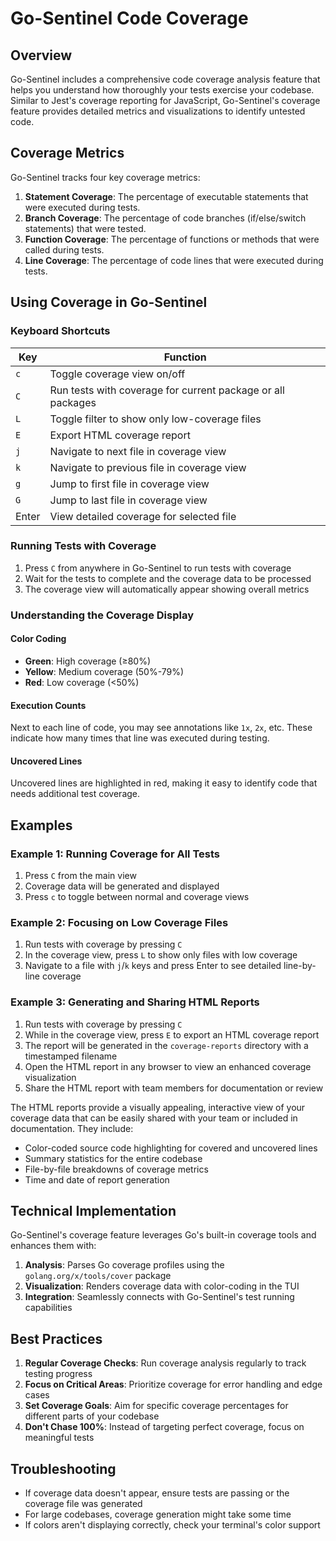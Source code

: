 # Go-Sentinel Code Coverage

## Overview

Go-Sentinel includes a comprehensive code coverage analysis feature that helps you understand how thoroughly your tests exercise your codebase. Similar to Jest's coverage reporting for JavaScript, Go-Sentinel's coverage feature provides detailed metrics and visualizations to identify untested code.

## Coverage Metrics

Go-Sentinel tracks four key coverage metrics:

1. **Statement Coverage**: The percentage of executable statements that were executed during tests.
2. **Branch Coverage**: The percentage of code branches (if/else/switch statements) that were tested.
3. **Function Coverage**: The percentage of functions or methods that were called during tests.
4. **Line Coverage**: The percentage of code lines that were executed during tests.

## Using Coverage in Go-Sentinel

### Keyboard Shortcuts

| Key | Function |
|-----|----------|
| `c` | Toggle coverage view on/off |
| `C` | Run tests with coverage for current package or all packages |
| `L` | Toggle filter to show only low-coverage files |
| `E` | Export HTML coverage report |
| `j` | Navigate to next file in coverage view |
| `k` | Navigate to previous file in coverage view |
| `g` | Jump to first file in coverage view |
| `G` | Jump to last file in coverage view |
| Enter | View detailed coverage for selected file |

### Running Tests with Coverage

1. Press `C` from anywhere in Go-Sentinel to run tests with coverage
2. Wait for the tests to complete and the coverage data to be processed
3. The coverage view will automatically appear showing overall metrics

### Understanding the Coverage Display

#### Color Coding

- **Green**: High coverage (≥80%)
- **Yellow**: Medium coverage (50%-79%)
- **Red**: Low coverage (<50%)

#### Execution Counts

Next to each line of code, you may see annotations like `1x`, `2x`, etc. These indicate how many times that line was executed during testing.

#### Uncovered Lines

Uncovered lines are highlighted in red, making it easy to identify code that needs additional test coverage.

## Examples

### Example 1: Running Coverage for All Tests

1. Press `C` from the main view
2. Coverage data will be generated and displayed
3. Press `c` to toggle between normal and coverage views

### Example 2: Focusing on Low Coverage Files

1. Run tests with coverage by pressing `C`
2. In the coverage view, press `L` to show only files with low coverage
3. Navigate to a file with `j`/`k` keys and press Enter to see detailed line-by-line coverage

### Example 3: Generating and Sharing HTML Reports

1. Run tests with coverage by pressing `C`
2. While in the coverage view, press `E` to export an HTML coverage report
3. The report will be generated in the `coverage-reports` directory with a timestamped filename
4. Open the HTML report in any browser to view an enhanced coverage visualization
5. Share the HTML report with team members for documentation or review

The HTML reports provide a visually appealing, interactive view of your coverage data that can be easily shared with your team or included in documentation. They include:

- Color-coded source code highlighting for covered and uncovered lines
- Summary statistics for the entire codebase
- File-by-file breakdowns of coverage metrics
- Time and date of report generation

## Technical Implementation

Go-Sentinel's coverage feature leverages Go's built-in coverage tools and enhances them with:

1. **Analysis**: Parses Go coverage profiles using the `golang.org/x/tools/cover` package
2. **Visualization**: Renders coverage data with color-coding in the TUI
3. **Integration**: Seamlessly connects with Go-Sentinel's test running capabilities

## Best Practices

1. **Regular Coverage Checks**: Run coverage analysis regularly to track testing progress
2. **Focus on Critical Areas**: Prioritize coverage for error handling and edge cases
3. **Set Coverage Goals**: Aim for specific coverage percentages for different parts of your codebase
4. **Don't Chase 100%**: Instead of targeting perfect coverage, focus on meaningful tests

## Troubleshooting

- If coverage data doesn't appear, ensure tests are passing or the coverage file was generated
- For large codebases, coverage generation might take some time
- If colors aren't displaying correctly, check your terminal's color support
